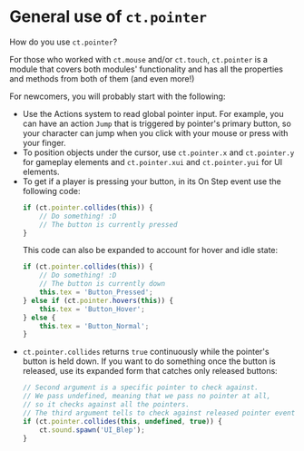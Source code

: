 # General use of `ct.pointer`

How do you use `ct.pointer`?

For those who worked with `ct.mouse` and/or `ct.touch`, `ct.pointer` is a module that covers both modules' functionality and has all the properties and methods from both of them (and even more!)

For newcomers, you will probably start with the following:

* Use the Actions system to read global pointer input. For example, you can have an action `Jump` that is triggered by pointer's primary button, so your character can jump when you click with your mouse or press with your finger.
* To position objects under the cursor, use `ct.pointer.x` and `ct.pointer.y` for gameplay elements and `ct.pointer.xui` and `ct.pointer.yui` for UI elements.
* To get if a player is pressing your button, in its On Step event use the following code:
  ```js
  if (ct.pointer.collides(this)) {
      // Do something! :D
      // The button is currently pressed
  }
  ```
  This code can also be expanded to account for hover and idle state:
  ```js
  if (ct.pointer.collides(this)) {
      // Do something! :D
      // The button is currently down
      this.tex = 'Button_Pressed';
  } else if (ct.pointer.hovers(this)) {
      this.tex = 'Button_Hover';
  } else {
      this.tex = 'Button_Normal';
  }
  ```
* `ct.pointer.collides` returns `true` continuously while the pointer's button is held down. If you want to do something once the button is released, use its expanded form that catches only released buttons:
  ```js
  // Second argument is a specific pointer to check against.
  // We pass undefined, meaning that we pass no pointer at all,
  // so it checks against all the pointers.
  // The third argument tells to check against released pointer events.
  if (ct.pointer.collides(this, undefined, true)) {
      ct.sound.spawn('UI_Blep');
  }
